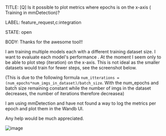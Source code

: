 TITLE:
[Q] Is it possible to plot metrics where epochs is on the x-axis ( Training in mmDetection)?

LABEL:
feature_request,c:integration

STATE:
open

BODY:
Thanks for the awesome tool!!

I am training multiple models each with a different training dataset size. I want to evaluate each model's performance . At the moment I seem only to be able to plot step (iteration) on the x-axis. This is not ideal as the smaller datasets would train for fewer steps, see the screenshot below. 

(This is due to the following formula `num_itterations = (num_epochs*num_imgs_in_dataset)/batch_size`. With the num_epochs and batch size remaining constant while the number of imgs in the dataset decreases, the number of iterations therefore decreasea)

I am using mmDetection and have not found a way to log the metrics per epoch and plot them in the Wandb UI. 

Any help would be much appreciated.

![image](https://user-images.githubusercontent.com/64862726/177936845-cf4c4ce0-6934-401f-a9ec-571a42ed623e.png)


